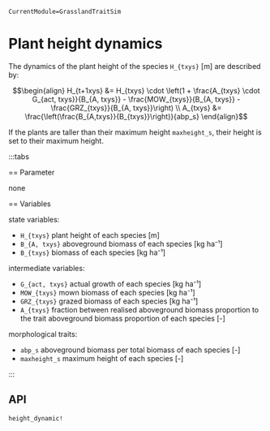 ```@meta
CurrentModule=GrasslandTraitSim
```

# Plant height dynamics

The dynamics of the plant height of the species ``H_{txys}`` [m] are described by:
```math
\begin{align}
H_{t+1xys} &= H_{txys} \cdot \left(1 + \frac{A_{txys} \cdot G_{act, txys}}{B_{A, txys}} - \frac{MOW_{txys}}{B_{A, txys}} - \frac{GRZ_{txys}}{B_{A, txys}}\right) \\
A_{txys} &= \frac{\left(\frac{B_{A,txys}}{B_{txys}}\right)}{abp_s}
\end{align}
```
If the plants are taller than their maximum height ``maxheight_s``, their height is set to their maximum height.


:::tabs

== Parameter

none

== Variables

state variables:
- ``H_{txys}`` plant height of each species [m]
- ``B_{A, txys}`` aboveground biomass of each species [kg ha⁻¹]
- ``B_{txys}`` biomass of each species [kg ha⁻¹]

intermediate variables:
- ``G_{act, txys}`` actual growth of each species [kg ha⁻¹]
- ``MOW_{txys}`` mown biomass of each species [kg ha⁻¹]
- ``GRZ_{txys}`` grazed biomass of each species [kg ha⁻¹]
- ``A_{txys}`` fraction between realised aboveground biomass proportion to the trait aboveground biomass proportion of each species [-]

morphological traits:
- ``abp_s`` aboveground biomass per total biomass of each species [-]
- ``maxheight_s`` maximum height of each species [-]

:::

## API

```@docs
height_dynamic!
```